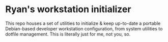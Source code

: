 Ryan's workstation initializer
==============================

This repo houses a set of utilities to initialize & keep up-to-date a portable
Debian-based developer workstation configuration, from system utilities to
dotfile management. This is literally just for me, not you, so.
